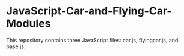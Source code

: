 # JavaScript-Car-and-Flying-Car-Modules
This repository contains three JavaScript files: car.js, flyingcar.js, and base.js.

